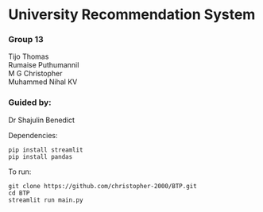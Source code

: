 # University Recommendation System
### Group 13
Tijo Thomas <br>
Rumaise Puthumannil <br>
M G Christopher <br>
Muhammed Nihal KV


### Guided by:
Dr Shajulin Benedict<br>

Dependencies:

```
pip install streamlit
pip install pandas
```
To run:
```
git clone https://github.com/christopher-2000/BTP.git
cd BTP
streamlit run main.py
```

